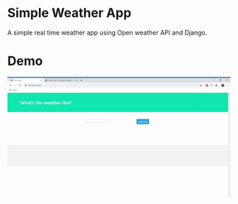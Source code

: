 # Simple Weather App
A simple real time weather app using Open weather API and Django.

# Demo
<img src="Demo/Demo.gif"/>

